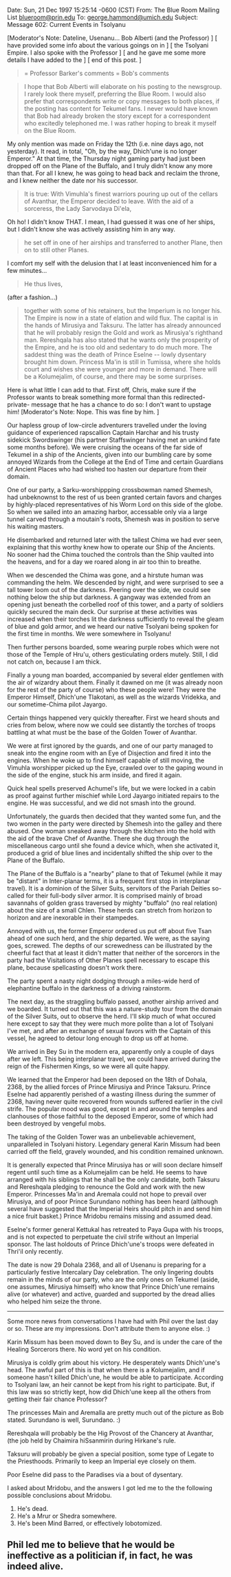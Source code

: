 Date: Sun, 21 Dec 1997 15:25:14 -0600 (CST)From: The Blue Room Mailing List <blueroom@prin.edu>To: george.hammond@umich.eduSubject: Message 602: Current Events in Tsolyanu[Moderator's Note:  Dateline, Usenanu...  Bob Alberti (and the Professor)  ][                   have provided some info about the various goings on in ][                   the Tsolyani Empire.  I also spoke with the Professor  ][                   and he gave me some more details I have added to the   ][                   end of this post.                                      ]> = Professor Barker's comments  = Bob's comments>I hope that Bob Alberti will elaborate on his posting to the newsgroup. I>rarely look there myself, preferring the Blue Room. I would also prefer>that correspondents write or copy messages to both places, if the posting>has content for Tekumel fans. I never would have known that Bob had already>broken the story except for a correspondent who excitedly telephoned me. I>was rather hoping to break it myself on the Blue Room.My only mention was made on Friday the 12th (i.e. nine days ago, not yesterday).It read, in total, "Oh, by the way, Dhich'une is no longer Emperor."At that time, the Thursday night gaming party had just been dropped offon the Plane of the Buffalo, and I truly didn't know any more than that.For all I knew, he was going to head back and reclaim the throne, and Iknew neither the date nor his successor.>It is true: With Vimuhla's finest warriors pouring up out of the cellars of>Avanthar, the Emperor decided to leave. With the aid of a sorceress, the>Lady Sarvodaya Di'ela,Oh ho!  I didn't know THAT.  I mean, I had guessed it was one of her ships,but I didn't know she was actively assisting him in any way.>he set off in one of her airships and transferred to>another Plane, then on to still other Planes.I comfort my self with the delusion that I at least inconvenienced him fora few minutes...>He thus lives,(after a fashion...)>together with>some of his retainers, but the Imperium is no longer his. The Empire is now>in a state of elation and wild flux. The capital is in the hands of>Mirusiya and Taksuru. The latter has already announced that he will>probably resign the Gold and work as Mirusiya's righthand man. Rereshqala>has also stated that he wants only the prosperity of the Empire, and he is>too old and sedentary to do much more. The saddest thing was the death of>Prince Eselne -- lowly dysentary brought him down. Princess Ma'in is still>in Tumissa, where she holds court and wishes she were younger and more in>demand. There will be a Kolumejalim, of course, and there may be some>surprises.Here is what little I can add to that.  First off, Chris, make sure if the Professor wants to break something more formal than this redirected-private-message that he has a chance to do so:  I don't want to upstage him![Moderator's Note:  Nope.  This was fine by him.                             ]Our hapless group of low-circle adventurers travelled under the lovingguidance of experienced rapscallion Captain Harchar and his trusty sidekickSwordswinger (his partner Staffswinger having met an unkind fate some monthsbefore). We were cruising the oceans of the far side of Tekumel in a ship ofthe Ancients, given into our bumbling care by some annoyed Wizards from theCollege at the End of Time and certain Guardians of Ancient Places who hadwished too hasten our departure from their domain.One of our party, a Sarku-worshippping crossbowman named Shemesh, had unbeknownst to the rest of us been granted certain favors and charges byhighly-placed representatives of his Worm Lord on this side of the globe.So when we sailed into an amazing harbor, accessable only via a largetunnel carved through a moutain's roots, Shemesh was in position to servehis waiting masters.He disembarked and returned later with the tallest Chima we had ever seen,explaining that this worthy knew how to operate our Ship of the Ancients.No sooner had the Chima touched the controls than the Ship vaulted intothe heavens, and for a day we roared along in air too thin to breathe.When we descended the Chima was gone, and a hirstute human was commandingthe helm.  We descended by night, and were surprised to see a tall tower loom out of the darkness.  Peering over the side, we could see nothingbelow the ship but darkness.  A gangway was extended from an openingjust beneath the corbelled roof of this tower, and a party of soldiersquickly secured the main deck.  Our surprise at these activities wasincreased when their torches lit the darkness sufficiently to reveal the gleam of blue and gold armor, and we heard our native Tsolyani beingspoken for the first time in months.  We were somewhere in Tsolyanu!Then further persons boarded, some wearing purple robes which were notthose of the Temple of Hru'u, others gesticulating orders mutely.  Still,I did not catch on, because I am thick.Finally a young man boarded, accompanied by several elder gentlemen withthe air of wizardry about them.  Finally it dawned on me (it was alreadynoon for the rest of the party of course) who these people were!  They were the Emperor Himself, Dhich'une Tlakotani, as well as the wizards Vridekka,and our sometime-Chima pilot Jayargo.Certain things happened very quickly thereafter.  First we heard shoutsand cries from below, where now we could see distantly the torches of troops battling at what must be the base of the Golden Tower of Avanthar.We were at first ignored by the guards, and one of our party managed tosneak into the engine room with an Eye of Disjection and fired it into the engines.  When he woke up to find himself capable of still moving, theVimuhla worshipper picked up the Eye, crawled over to the gaping wound inthe side of the engine, stuck his arm inside, and fired it again.Quick heal spells preserved Achumel's life, but we were locked in a cabinas proof against further mischief while Lord Jayargo initiated repairs to the engine.  He was successful, and we did not smash into the ground.Unfortunately, the guards then decided that they wanted some fun, and the two women in the party were directed by Shemesh into the galley andthere abused.  One woman sneaked away through the kitchen into the holdwith the aid of the brave Chef of Avanthe.  There she dug through themiscellaneous cargo until she found a device which, when she activatedit, produced a grid of blue lines and incidentally shifted the shipover to the Plane of the Buffalo.The Plane of the Buffalo is a "nearby" plane to that of Tekumel (while itmay be "distant" in Inter-planar terms, it is a frequent first stop ininterplanar travel).  It is a dominion of the Silver Suits, servitors ofthe Pariah Deities so-called for their full-body silver armor.  It iscomprised mainly of broad savannahs of golden grass traversed by mighty"buffalo" (no real relation) about the size of a small Chlen.  These herdscan stretch from horizon to horizon and are inexorable in their stampedes.Annoyed with us, the former Emperor ordered us put off about five Tsanahead of one such herd, and the ship departed.  We were, as the saying goes, screwed.  The depths of our screwedness can be illustrated by thecheerful fact that at least it didn't matter that neither of the sorcerorsin the party had the Visitations of Other Planes spell necessary to escapethis plane, because spellcasting doesn't work there.The party spent a nasty night dodging through a miles-wide herd of elephantinebuffalo in the darkness of a driving rainstorm.The next day, as the straggling buffalo passed, another airship arrived andwe boarded.  It turned out that this was a nature-study tour from the domainof the Silver Suits, out to observe the herd.  I'll skip much of what occuredhere except to say that they were much more polite than a lot of TsolyaniI've met, and after an exchange of sexual favors with the Captain of thisvessel, he agreed to detour long enough to drop us off at home.We arrived in Bey Su in the modern era, apparently only a couple of daysafter we left.  This being interplanar travel, we could have arrived duringthe reign of the Fishermen Kings, so we were all quite happy.  We learned that the Emperor had been deposed on the 18th of Dohala, 2368,by the allied forces of Prince Mirusiya and Prince Taksuru.  Prince Eselnehad apparently perished of a wasting illness during the summer of 2368,having never quite recovered from wounds suffered earlier in the civil strife.  The popular mood was good, except in and around the temples andclanhouses of those faithful to the deposed Emperor, some of which hadbeen destroyed by vengeful mobs.The taking of the Golden Tower was an unbelievable achievement, unparalleledin Tsolyani history.  Legendary general Karin Missum had been carried off the field, gravely wounded, and his condition remained unknown.It is generally expected that Prince Mirusiya has or will soon declare himselfregent until such time as a Kolumejalim can be held.  He seems to havearranged with his siblings that he shall be the only candidate, both Taksuru and Rereshqala pledging to renounce the Gold and work with the newEmperor.  Princesses Ma'in and Aremala could not hope to prevail over Mirusiya, and of poor Prince Surundano nothing has been heard (althoughseveral have suggested that the Imperial Heirs should pitch in and sendhim a nice fruit basket.)  Prince Mridobu remains missing and assumed dead.Eselne's former general Kettukal has retreated to Paya Gupa with his troops,and is not expected to perpetuate the civil strife without an Imperialsponsor.  The last holdouts of Prince Dhich'une's troops were defeated in Thri'il only recently.The date is now 29 Dohala 2368, and all of Usenanu is preparing for a particularly festive Intercalary Day celebration.  The only lingeringdoubts remain in the minds of our party, who are the only ones on Tekumel(aside, one assumes, Mirusiya himself) who know that Prince Dhich'une remains alive (or whatever) and active, guarded and supported by the dreadallies who helped him seize the throne.----------------Some more news from conversations I have had with Phil over the last day orso.  These are my impressions.  Don't attribute them to anyone else.  :)Karin Missum has been moved down to Bey Su, and is under the care of the Healing Sorcerors there.  No word yet on his condition.  Mirusiya is coldly grim about his victory.  He desperately wants Dhich'une'shead.  The awful part of this is that when there is a Kolumejalim, and ifsomeone hasn't killed Dhich'une, he would be able to participate.  Accordingto Tsolyani law, an heir cannot be kept from his right to participate.  But,if this law was so strictly kept, how did Dhich'une keep all the others fromgetting their fair chance Professor?The princesses Main and Aremalla are pretty much out of the picture as Bobstated.  Surundano is well, Surundano.   :)Rereshqala will probably be the Hig Provost of the Chancery at Avanthar, (the job held by Chaimira hiSsanmirin during Hirkane's rule.Taksuru will probably be given a special position, some type of Legate tothe Priesthoods.  Primarily to keep an Imperial eye closely on them.Poor Eselne did pass to the Paradises via a bout of dysentary.I asked about Mridobu, and the answers I got led me to the the following possible conclusions about Mridobu.1.  He's dead.2.  He's a Mrur or Shedra somewhere.3.  He's been Mind Barred, or effectively lobotomized.Phil led me to believe that he would be ineffective as a politician if, in fact, he was indeed alive.-----